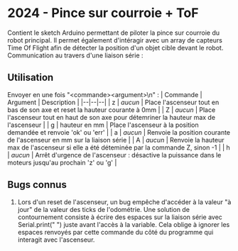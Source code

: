 # 2024 - Pince sur courroie + ToF
Contient le sketch Arduino permettant de piloter la pince sur courroie du robot principal. Il permet également 
d'intéragir avec un array de capteurs Time Of Flight afin de détecter la position d'un objet cible devant le robot.
Communication au travers d'une liaison série :

## Utilisation
Envoyer en une fois "\<commande>\<argument>\n" :
| Commande | Argument | Description |
|--|--|--|
| z | *aucun* | Place l'ascenseur tout en bas de son axe et reset la hauteur courante à 0mm |
| Z | *aucun* | Place l'ascenseur tout en haut de son axe pour détemriner la hauteur max de l'ascenseur |
| g | hauteur en mm | Place l'ascenseur à la position demandée et renvoie 'ok' ou 'err' |
| a | *aucun* | Renvoie la position courante de l'ascenseur en mm sur la liaison série |
| A | *aucun* | Renvoie la hauteur max de l'ascenseur si elle a été déteminée par la commande Z, sinon -1 |
| h | *aucun* | Arrêt d'urgence de l'ascenseur : désactive la puissance dans le moteurs jusqu'au prochain 'z' ou 'g' |

## Bugs connus
1. Lors d'un reset de l'ascenseur, un bug empêche d'accéder à la valeur "à jour" de la valeur des ticks de l'odométrie. Une solution de contournement consiste à écrire des espaces sur la liaison série avec Serial.print(" ") juste avant l'accès à la variable. Cela oblige à ignorer les espaces renvoyés par cette commande du côté du programme qui interagit avec l'ascenseur.
